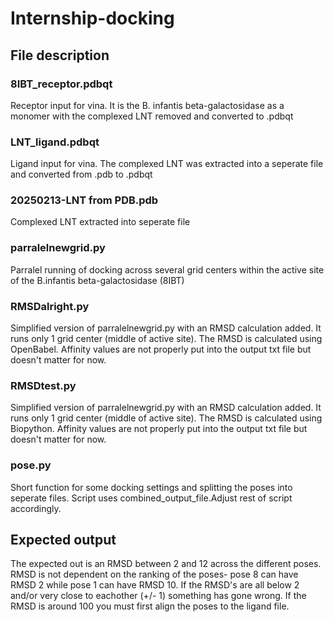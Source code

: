 # Internship-docking

## File description
### 8IBT_receptor.pdbqt
Receptor input for vina. It is the B. infantis beta-galactosidase as a monomer with the complexed LNT removed and converted to .pdbqt
### LNT_ligand.pdbqt
Ligand input for vina. The complexed LNT was extracted into a seperate file and converted from .pdb to .pdbqt
### 20250213-LNT from PDB.pdb
Complexed LNT extracted into seperate file
### parralelnewgrid.py
Parralel running of docking across several grid centers within the active site of the B.infantis beta-galactosidase (8IBT)
### RMSDalright.py
Simplified version of parralelnewgrid.py with an RMSD calculation added. It runs only 1 grid center (middle of active site). The RMSD is calculated using OpenBabel. Affinity values are not properly put into the output txt file but doesn't matter for now.
### RMSDtest.py
Simplified version of parralelnewgrid.py with an RMSD calculation added. It runs only 1 grid center (middle of active site). The RMSD is calculated using Biopython. Affinity values are not properly put into the output txt file but doesn't matter for now.
### pose.py
Short function for some docking settings and splitting the poses into seperate files. Script uses combined_output_file.Adjust rest of script accordingly.

## Expected output
The expected out is an RMSD between 2 and 12 across the different poses. RMSD is not dependent on the ranking of the poses- pose 8 can have RMSD 2 while pose 1 can have RMSD 10. If the RMSD's are all below 2 and/or very close to eachother (+/- 1) something has gone wrong. If the RMSD is around 100 you must first align the poses to the ligand file.

